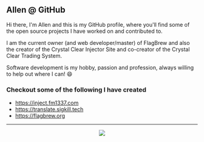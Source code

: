 Allen @ GitHub
---

Hi there, I'm Allen and this is my GitHub profile, where you'll find some of the open source projects I have worked on and contributed to.

I am the current owner (and web developer/master) of FlagBrew and also the creator of the Crystal Clear Injector Site and co-creator of the Crystal Clear Trading System.

Software development is my hobby, passion and profession, always willing to help out where I can! 😄

### Checkout some of the following I have created
- https://inject.fm1337.com
- https://translate.sigkill.tech
- https://flagbrew.org

---
<p align="center">
  <img src="https://github-readme-stats.vercel.app/api?username=fm1337" />
</p>

